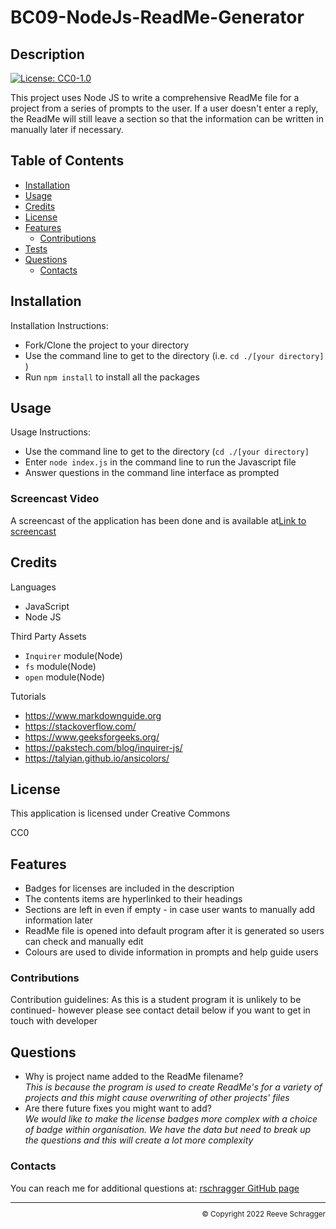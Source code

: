 # BC09-NodeJs-ReadMe-Generator

  ## Description
  
  [![License: CC0-1.0](https://img.shields.io/badge/License-CC0_1.0-lightgrey.svg)](http://creativecommons.org/publicdomain/zero/1.0/)
  
  This project uses Node JS to write a comprehensive ReadMe file for a project from a series of prompts to the user. If a user doesn't enter a reply, the ReadMe will still leave a section so that the information can be written in manually later if necessary.
  
  ## Table of Contents
  
  - [Installation](#installation)
  - [Usage](#usage)
  - [Credits](#credits)
  - [License](#license)
  - [Features](#features)
      - [Contributions](#contributions)
  - [Tests](#tests)
  - [Questions](#questions)
      - [Contacts](#contacts)
  
  ## Installation
    
  Installation Instructions:
- Fork/Clone the project to your directory
- Use the command line to get to the directory (i.e. `cd ./[your directory]` )
-  Run `npm install` to install all the packages
</p>
  
  ## Usage
    
  Usage Instructions:
- Use the command line to get to the directory (`cd ./[your directory]` 
- Enter `node index.js` in the command line to run the Javascript file
- Answer questions in the command line interface as prompted
</p>

### Screencast Video

A screencast of the application has been done and is available at[Link to screencast](https://drive.google.com/file/d/1rhOAgxogo42V0Wyse_JN_mNCW3XNzuVA/view) 
  
  ## Credits
  
  Languages
- JavaScript
- Node JS
</p>
  
  Third Party Assets
- `Inquirer` module(Node)
- `fs` module(Node)
-  `open` module(Node)
</p>
  
  Tutorials
- https://www.markdownguide.org
- https://stackoverflow.com/
- https://www.geeksforgeeks.org/
-  https://pakstech.com/blog/inquirer-js/
-  https://talyian.github.io/ansicolors/
</p>
  
  ## License
    
  This application is licensed under Creative Commons

  CC0
  
  ## Features
    
- Badges for licenses are included in the description
- The contents items are hyperlinked to their headings
-  Sections are left in even if empty - in case user wants to manually add information later
-  ReadMe file is opened into default program after it is generated so users can check and manually edit
-  Colours are used to divide information in prompts and help guide users
</p>
  
  ### Contributions
    
  Contribution guidelines: As this is a student program it is unlikely to be continued- however please see contact detail below if you want to get in touch with developer
 
  
  ## Questions
    
- Why is project name added to the ReadMe filename?<br>*This is because the program is used to create ReadMe's for a variety of projects and this might cause overwriting of other projects' files*
- Are there future fixes you might want to add?<br>*We would like to make the license badges more complex with a choice of badge within organisation. We have the data but need to break up the questions and this will create a lot more complexity*
</p>
  
  ### Contacts
    
  You can reach me for additional questions at:
  [rschragger GitHub page](https://github.com/rschragger)

  
  <div class="footer" style="text-align:right; font-size:smaller"><hr>
  &copy; Copyright 2022 Reeve Schragger
</div>  